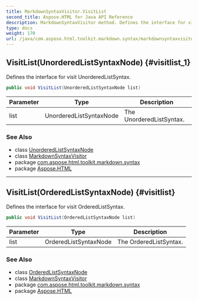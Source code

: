 ```yaml
---
title: MarkdownSyntaxVisitor.VisitList
second_title: Aspose.HTML for Java API Reference
description: MarkdownSyntaxVisitor method. Defines the interface for visit UnorderedListSyntax
type: docs
weight: 170
url: /java/com.aspose.html.toolkit.markdown.syntax/markdownsyntaxvisitor/visitlist/
---
```

## VisitList(UnorderedListSyntaxNode) {#visitlist_1}

Defines the interface for visit UnorderedListSyntax.

```java
public void VisitList(UnorderedListSyntaxNode list)
```

| Parameter | Type | Description |
| --- | --- | --- |
| list | UnorderedListSyntaxNode | The UnorderedListSyntax. |

### See Also

* class [UnorderedListSyntaxNode](../../unorderedlistsyntaxnode/)
* class [MarkdownSyntaxVisitor](../)
* package [com.aspose.html.toolkit.markdown.syntax](../../../com.aspose.html.toolkit.markdown.syntax/)
* package [Aspose.HTML](../../../)

---

## VisitList(OrderedListSyntaxNode) {#visitlist}

Defines the interface for visit OrderedListSyntax.

```java
public void VisitList(OrderedListSyntaxNode list)
```

| Parameter | Type | Description |
| --- | --- | --- |
| list | OrderedListSyntaxNode | The OrderedListSyntax. |

### See Also

* class [OrderedListSyntaxNode](../../orderedlistsyntaxnode/)
* class [MarkdownSyntaxVisitor](../)
* package [com.aspose.html.toolkit.markdown.syntax](../../../com.aspose.html.toolkit.markdown.syntax/)
* package [Aspose.HTML](../../../)
